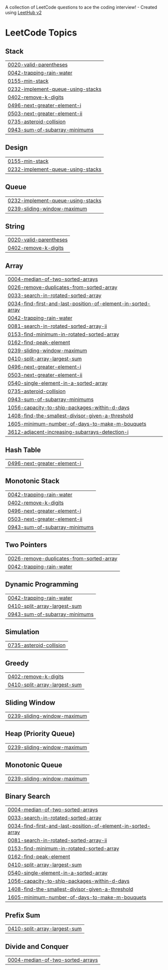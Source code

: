 A collection of LeetCode questions to ace the coding interview! - Created using [LeetHub v2](https://github.com/arunbhardwaj/LeetHub-2.0)
<!---LeetCode Topics Start-->
# LeetCode Topics
## Stack
|  |
| ------- |
| [0020-valid-parentheses](https://github.com/Shashank0701-byte/Leetcode-problems/tree/master/0020-valid-parentheses) |
| [0042-trapping-rain-water](https://github.com/Shashank0701-byte/Leetcode-problems/tree/master/0042-trapping-rain-water) |
| [0155-min-stack](https://github.com/Shashank0701-byte/Leetcode-problems/tree/master/0155-min-stack) |
| [0232-implement-queue-using-stacks](https://github.com/Shashank0701-byte/Leetcode-problems/tree/master/0232-implement-queue-using-stacks) |
| [0402-remove-k-digits](https://github.com/Shashank0701-byte/Leetcode-problems/tree/master/0402-remove-k-digits) |
| [0496-next-greater-element-i](https://github.com/Shashank0701-byte/Leetcode-problems/tree/master/0496-next-greater-element-i) |
| [0503-next-greater-element-ii](https://github.com/Shashank0701-byte/Leetcode-problems/tree/master/0503-next-greater-element-ii) |
| [0735-asteroid-collision](https://github.com/Shashank0701-byte/Leetcode-problems/tree/master/0735-asteroid-collision) |
| [0943-sum-of-subarray-minimums](https://github.com/Shashank0701-byte/Leetcode-problems/tree/master/0943-sum-of-subarray-minimums) |
## Design
|  |
| ------- |
| [0155-min-stack](https://github.com/Shashank0701-byte/Leetcode-problems/tree/master/0155-min-stack) |
| [0232-implement-queue-using-stacks](https://github.com/Shashank0701-byte/Leetcode-problems/tree/master/0232-implement-queue-using-stacks) |
## Queue
|  |
| ------- |
| [0232-implement-queue-using-stacks](https://github.com/Shashank0701-byte/Leetcode-problems/tree/master/0232-implement-queue-using-stacks) |
| [0239-sliding-window-maximum](https://github.com/Shashank0701-byte/Leetcode-problems/tree/master/0239-sliding-window-maximum) |
## String
|  |
| ------- |
| [0020-valid-parentheses](https://github.com/Shashank0701-byte/Leetcode-problems/tree/master/0020-valid-parentheses) |
| [0402-remove-k-digits](https://github.com/Shashank0701-byte/Leetcode-problems/tree/master/0402-remove-k-digits) |
## Array
|  |
| ------- |
| [0004-median-of-two-sorted-arrays](https://github.com/Shashank0701-byte/Leetcode-problems/tree/master/0004-median-of-two-sorted-arrays) |
| [0026-remove-duplicates-from-sorted-array](https://github.com/Shashank0701-byte/Leetcode-problems/tree/master/0026-remove-duplicates-from-sorted-array) |
| [0033-search-in-rotated-sorted-array](https://github.com/Shashank0701-byte/Leetcode-problems/tree/master/0033-search-in-rotated-sorted-array) |
| [0034-find-first-and-last-position-of-element-in-sorted-array](https://github.com/Shashank0701-byte/Leetcode-problems/tree/master/0034-find-first-and-last-position-of-element-in-sorted-array) |
| [0042-trapping-rain-water](https://github.com/Shashank0701-byte/Leetcode-problems/tree/master/0042-trapping-rain-water) |
| [0081-search-in-rotated-sorted-array-ii](https://github.com/Shashank0701-byte/Leetcode-problems/tree/master/0081-search-in-rotated-sorted-array-ii) |
| [0153-find-minimum-in-rotated-sorted-array](https://github.com/Shashank0701-byte/Leetcode-problems/tree/master/0153-find-minimum-in-rotated-sorted-array) |
| [0162-find-peak-element](https://github.com/Shashank0701-byte/Leetcode-problems/tree/master/0162-find-peak-element) |
| [0239-sliding-window-maximum](https://github.com/Shashank0701-byte/Leetcode-problems/tree/master/0239-sliding-window-maximum) |
| [0410-split-array-largest-sum](https://github.com/Shashank0701-byte/Leetcode-problems/tree/master/0410-split-array-largest-sum) |
| [0496-next-greater-element-i](https://github.com/Shashank0701-byte/Leetcode-problems/tree/master/0496-next-greater-element-i) |
| [0503-next-greater-element-ii](https://github.com/Shashank0701-byte/Leetcode-problems/tree/master/0503-next-greater-element-ii) |
| [0540-single-element-in-a-sorted-array](https://github.com/Shashank0701-byte/Leetcode-problems/tree/master/0540-single-element-in-a-sorted-array) |
| [0735-asteroid-collision](https://github.com/Shashank0701-byte/Leetcode-problems/tree/master/0735-asteroid-collision) |
| [0943-sum-of-subarray-minimums](https://github.com/Shashank0701-byte/Leetcode-problems/tree/master/0943-sum-of-subarray-minimums) |
| [1056-capacity-to-ship-packages-within-d-days](https://github.com/Shashank0701-byte/Leetcode-problems/tree/master/1056-capacity-to-ship-packages-within-d-days) |
| [1408-find-the-smallest-divisor-given-a-threshold](https://github.com/Shashank0701-byte/Leetcode-problems/tree/master/1408-find-the-smallest-divisor-given-a-threshold) |
| [1605-minimum-number-of-days-to-make-m-bouquets](https://github.com/Shashank0701-byte/Leetcode-problems/tree/master/1605-minimum-number-of-days-to-make-m-bouquets) |
| [3612-adjacent-increasing-subarrays-detection-i](https://github.com/Shashank0701-byte/Leetcode-problems/tree/master/3612-adjacent-increasing-subarrays-detection-i) |
## Hash Table
|  |
| ------- |
| [0496-next-greater-element-i](https://github.com/Shashank0701-byte/Leetcode-problems/tree/master/0496-next-greater-element-i) |
## Monotonic Stack
|  |
| ------- |
| [0042-trapping-rain-water](https://github.com/Shashank0701-byte/Leetcode-problems/tree/master/0042-trapping-rain-water) |
| [0402-remove-k-digits](https://github.com/Shashank0701-byte/Leetcode-problems/tree/master/0402-remove-k-digits) |
| [0496-next-greater-element-i](https://github.com/Shashank0701-byte/Leetcode-problems/tree/master/0496-next-greater-element-i) |
| [0503-next-greater-element-ii](https://github.com/Shashank0701-byte/Leetcode-problems/tree/master/0503-next-greater-element-ii) |
| [0943-sum-of-subarray-minimums](https://github.com/Shashank0701-byte/Leetcode-problems/tree/master/0943-sum-of-subarray-minimums) |
## Two Pointers
|  |
| ------- |
| [0026-remove-duplicates-from-sorted-array](https://github.com/Shashank0701-byte/Leetcode-problems/tree/master/0026-remove-duplicates-from-sorted-array) |
| [0042-trapping-rain-water](https://github.com/Shashank0701-byte/Leetcode-problems/tree/master/0042-trapping-rain-water) |
## Dynamic Programming
|  |
| ------- |
| [0042-trapping-rain-water](https://github.com/Shashank0701-byte/Leetcode-problems/tree/master/0042-trapping-rain-water) |
| [0410-split-array-largest-sum](https://github.com/Shashank0701-byte/Leetcode-problems/tree/master/0410-split-array-largest-sum) |
| [0943-sum-of-subarray-minimums](https://github.com/Shashank0701-byte/Leetcode-problems/tree/master/0943-sum-of-subarray-minimums) |
## Simulation
|  |
| ------- |
| [0735-asteroid-collision](https://github.com/Shashank0701-byte/Leetcode-problems/tree/master/0735-asteroid-collision) |
## Greedy
|  |
| ------- |
| [0402-remove-k-digits](https://github.com/Shashank0701-byte/Leetcode-problems/tree/master/0402-remove-k-digits) |
| [0410-split-array-largest-sum](https://github.com/Shashank0701-byte/Leetcode-problems/tree/master/0410-split-array-largest-sum) |
## Sliding Window
|  |
| ------- |
| [0239-sliding-window-maximum](https://github.com/Shashank0701-byte/Leetcode-problems/tree/master/0239-sliding-window-maximum) |
## Heap (Priority Queue)
|  |
| ------- |
| [0239-sliding-window-maximum](https://github.com/Shashank0701-byte/Leetcode-problems/tree/master/0239-sliding-window-maximum) |
## Monotonic Queue
|  |
| ------- |
| [0239-sliding-window-maximum](https://github.com/Shashank0701-byte/Leetcode-problems/tree/master/0239-sliding-window-maximum) |
## Binary Search
|  |
| ------- |
| [0004-median-of-two-sorted-arrays](https://github.com/Shashank0701-byte/Leetcode-problems/tree/master/0004-median-of-two-sorted-arrays) |
| [0033-search-in-rotated-sorted-array](https://github.com/Shashank0701-byte/Leetcode-problems/tree/master/0033-search-in-rotated-sorted-array) |
| [0034-find-first-and-last-position-of-element-in-sorted-array](https://github.com/Shashank0701-byte/Leetcode-problems/tree/master/0034-find-first-and-last-position-of-element-in-sorted-array) |
| [0081-search-in-rotated-sorted-array-ii](https://github.com/Shashank0701-byte/Leetcode-problems/tree/master/0081-search-in-rotated-sorted-array-ii) |
| [0153-find-minimum-in-rotated-sorted-array](https://github.com/Shashank0701-byte/Leetcode-problems/tree/master/0153-find-minimum-in-rotated-sorted-array) |
| [0162-find-peak-element](https://github.com/Shashank0701-byte/Leetcode-problems/tree/master/0162-find-peak-element) |
| [0410-split-array-largest-sum](https://github.com/Shashank0701-byte/Leetcode-problems/tree/master/0410-split-array-largest-sum) |
| [0540-single-element-in-a-sorted-array](https://github.com/Shashank0701-byte/Leetcode-problems/tree/master/0540-single-element-in-a-sorted-array) |
| [1056-capacity-to-ship-packages-within-d-days](https://github.com/Shashank0701-byte/Leetcode-problems/tree/master/1056-capacity-to-ship-packages-within-d-days) |
| [1408-find-the-smallest-divisor-given-a-threshold](https://github.com/Shashank0701-byte/Leetcode-problems/tree/master/1408-find-the-smallest-divisor-given-a-threshold) |
| [1605-minimum-number-of-days-to-make-m-bouquets](https://github.com/Shashank0701-byte/Leetcode-problems/tree/master/1605-minimum-number-of-days-to-make-m-bouquets) |
## Prefix Sum
|  |
| ------- |
| [0410-split-array-largest-sum](https://github.com/Shashank0701-byte/Leetcode-problems/tree/master/0410-split-array-largest-sum) |
## Divide and Conquer
|  |
| ------- |
| [0004-median-of-two-sorted-arrays](https://github.com/Shashank0701-byte/Leetcode-problems/tree/master/0004-median-of-two-sorted-arrays) |
<!---LeetCode Topics End-->